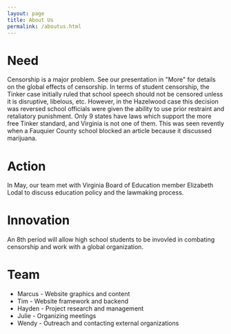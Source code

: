 ```yaml
---
layout: page
title: About Us
permalink: /aboutus.html
---
```


# Need

Censorship is a major problem. See our presentation in "More" for details on the global effects of censorship. In terms of student censorship, the Tinker case initially ruled that school speech should not be censored unless it is disruptive, libelous, etc. However, in the Hazelwood case this decision was reversed school officials were given the ability to use prior restraint and retaliatory punishment. Only 9 states have laws which support the more free Tinker standard, and Virginia is not one of them. This was seen revently when a Fauquier County school blocked an article because it discussed marijuana.
<!--Detailed descripton of issue, including research data-->

<!--# Personal Relevance-->

<!--As students, we care about censorship in schools blah blah-->
<!--Why do you care about this issue?-->

# Action

In May, our team met with Virginia Board of Education member Elizabeth Lodal to discuss education policy and the lawmaking process.

# Innovation

An 8th period will allow high school students to be invovled in combating censorship and work with a global organization.
<!--How is your approach different or unique?-->

# Team

- Marcus - Website graphics and content
- Tim - Website framework and backend
- Hayden - Project research and management
- Julie - Organizing meetings
- Wendy - Outreach and contacting external organizations
